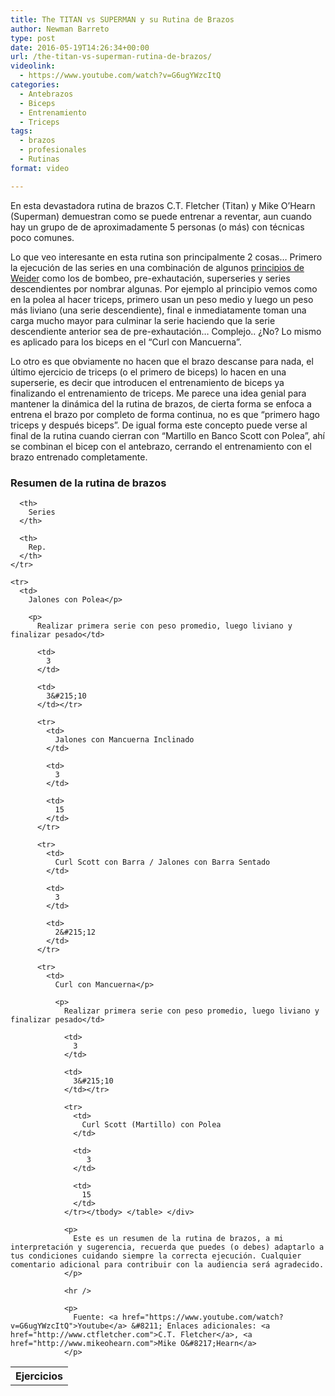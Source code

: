 ```yaml
---
title: The TITAN vs SUPERMAN y su Rutina de Brazos
author: Newman Barreto
type: post
date: 2016-05-19T14:26:34+00:00
url: /the-titan-vs-superman-rutina-de-brazos/
videolink:
  - https://www.youtube.com/watch?v=G6ugYWzcItQ
categories:
  - Antebrazos
  - Biceps
  - Entrenamiento
  - Triceps
tags:
  - brazos
  - profesionales
  - Rutinas
format: video

---
```

<span class="main-paragraph">En esta devastadora rutina de brazos C.T. Fletcher (Titan) y Mike O&#8217;Hearn (Superman) demuestran como se puede entrenar a reventar, aun cuando hay un grupo de de aproximadamente 5 personas (o más) con técnicas poco comunes.</span>

Lo que veo interesante en esta rutina son principalmente 2 cosas&#8230; Primero la ejecución de las series en una combinación de algunos [principios de Weider][1] como los de bombeo, pre-exhautación, superseries y series descendientes por nombrar algunas. Por ejemplo al principio vemos como en la polea al hacer triceps, primero usan un peso medio y luego un peso más liviano (una serie descendiente), final e inmediatamente toman una carga mucho mayor para culminar la serie haciendo que la serie descendiente anterior sea de pre-exhautación&#8230; Complejo.. ¿No? Lo mismo es aplicado para los biceps en el &#8220;Curl con Mancuerna&#8221;.

Lo otro es que obviamente no hacen que el brazo descanse para nada, el último ejercicio de triceps (o el primero de biceps) lo hacen en una superserie, es decir que introducen el entrenamiento de biceps ya finalizando el entrenamiento de triceps. Me parece una idea genial para mantener la dinámica del la rutina de brazos, de cierta forma se enfoca a entrena el brazo por completo de forma continua, no es que &#8220;primero hago triceps y después biceps&#8221;. De igual forma este concepto puede verse al final de la rutina cuando cierran con &#8220;Martillo en Banco Scott con Polea&#8221;, ahí se combinan el bicep con el antebrazo, cerrando el entrenamiento con el brazo entrenado completamente.

<div class="workout-box">
  <h3>
    Resumen de la rutina de brazos
  </h3>
  
  <table>
    <tr>
      <th>
        Ejercicios
      </th>
      
      <th>
        Series
      </th>
      
      <th>
        Rep.
      </th>
    </tr>
    
    <tr>
      <td>
        Jalones con Polea</p> 
        
        <p>
          Realizar primera serie con peso promedio, luego liviano y finalizar pesado</td> 
          
          <td>
            3
          </td>
          
          <td>
            3&#215;10
          </td></tr> 
          
          <tr>
            <td>
              Jalones con Mancuerna Inclinado
            </td>
            
            <td>
              3
            </td>
            
            <td>
              15
            </td>
          </tr>
          
          <tr>
            <td>
              Curl Scott con Barra / Jalones con Barra Sentado
            </td>
            
            <td>
              3
            </td>
            
            <td>
              2&#215;12
            </td>
          </tr>
          
          <tr>
            <td>
              Curl con Mancuerna</p> 
              
              <p>
                Realizar primera serie con peso promedio, luego liviano y finalizar pesado</td> 
                
                <td>
                  3
                </td>
                
                <td>
                  3&#215;10
                </td></tr> 
                
                <tr>
                  <td>
                    Curl Scott (Martillo) con Polea
                  </td>
                  
                  <td>
                     3
                  </td>
                  
                  <td>
                    15
                  </td>
                </tr></tbody> </table> </div> 
                
                <p>
                  Este es un resumen de la rutina de brazos, a mi interpretación y sugerencia, recuerda que puedes (o debes) adaptarlo a tus condiciones cuidando siempre la correcta ejecución. Cualquier comentario adicional para contribuir con la audiencia será agradecido.
                </p>
                
                <hr />
                
                <p>
                  Fuente: <a href="https://www.youtube.com/watch?v=G6ugYWzcItQ">Youtube</a> &#8211; Enlaces adicionales: <a href="http://www.ctfletcher.com">C.T. Fletcher</a>, <a href="http://www.mikeohearn.com">Mike O&#8217;Hearn</a>
                </p>

 [1]: http://fisicones.com/los-principios-de-entrenamiento-weider/